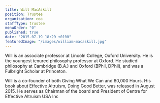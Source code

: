 ```yaml
---
title: Will MacAskill
position: Trustee
organisation: cea
staffType: trustee
menuOrder: "0"
published: true
date: "2015-07-19 18:29 +0100"
featuredImage: "/images/william-macaskill.jpg"
---
```


Will is an associate professor at Lincoln College, Oxford University. He is the youngest tenured philosophy professor at Oxford. He studied philosophy at Cambridge (B.A.) and Oxford (BPhil, DPhil), and was a Fulbright Scholar at Princeton. 

Will is a co-founder of both Giving What We Can and 80,000 Hours. His book about Effective Altruism, Doing Good Better, was released in August 2015. He serves as Chairman of the board and President of Centre for Effective Altruism USA Inc


